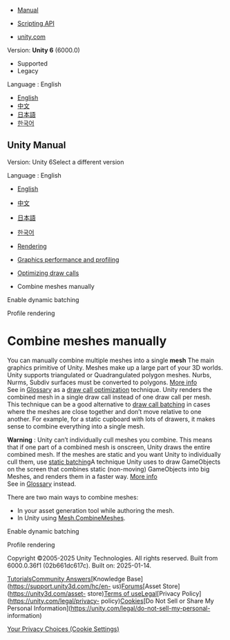 [](https://docs.unity3d.com)

  * [Manual](../Manual/index.html)
  * [Scripting API](../ScriptReference/index.html)

  * [unity.com](https://unity.com/)

Version: **Unity 6** (6000.0)

  * Supported
  * Legacy

Language : English

  * [English](/Manual/combining-meshes.html)
  * [中文](/cn/current/Manual/combining-meshes.html)
  * [日本語](/ja/current/Manual/combining-meshes.html)
  * [한국어](/kr/current/Manual/combining-meshes.html)

[](https://docs.unity3d.com)

## Unity Manual

Version: Unity 6Select a different version

Language : English

  * [English](/Manual/combining-meshes.html)
  * [中文](/cn/current/Manual/combining-meshes.html)
  * [日本語](/ja/current/Manual/combining-meshes.html)
  * [한국어](/kr/current/Manual/combining-meshes.html)

  * [Rendering](rendering-and-post-processing.html)
  * [Graphics performance and profiling](graphics-performance-profiling.html)
  * [Optimizing draw calls](reduce-draw-calls-landing.html)
  * Combine meshes manually

[](dynamic-batching-enable.html)

Enable dynamic batching

[](profile-rendering.html)

Profile rendering

# Combine meshes manually

You can manually combine multiple meshes into a single **mesh** The main
graphics primitive of Unity. Meshes make up a large part of your 3D worlds.
Unity supports triangulated or Quadrangulated polygon meshes. Nurbs, Nurms,
Subdiv surfaces must be converted to polygons. [More info](mesh.html)  
See in [Glossary](Glossary.html#Mesh) as a [draw call
optimization](optimizing-draw-calls.html) technique. Unity renders the
combined mesh in a single draw call instead of one draw call per mesh. This
technique can be a good alternative to [draw call
batching](DrawCallBatching.html) in cases where the meshes are close together
and don’t move relative to one another. For example, for a static cupboard
with lots of drawers, it makes sense to combine everything into a single mesh.

**Warning** : Unity can’t individually cull meshes you combine. This means
that if one part of a combined mesh is onscreen, Unity draws the entire
combined mesh. If the meshes are static and you want Unity to individually
cull them, use [static batching](static-batching.html)A technique Unity uses
to draw GameObjects on the screen that combines static (non-moving)
GameObjects into big Meshes, and renders them in a faster way. [More
info](DrawCallBatching.html)  
See in [Glossary](Glossary.html#StaticBatching) instead.

There are two main ways to combine meshes:

  * In your asset generation tool while authoring the mesh.
  * In Unity using [Mesh.CombineMeshes](../ScriptReference/Mesh.CombineMeshes.html).

[](dynamic-batching-enable.html)

Enable dynamic batching

[](profile-rendering.html)

Profile rendering

Copyright ©2005-2025 Unity Technologies. All rights reserved. Built from
6000.0.36f1 (02b661dc617c). Built on: 2025-01-14.

[Tutorials](https://learn.unity.com/)[Community
Answers](https://answers.unity3d.com)[Knowledge
Base](https://support.unity3d.com/hc/en-
us)[Forums](https://forum.unity3d.com)[Asset Store](https://unity3d.com/asset-
store)[Terms of
use](https://docs.unity3d.com/Manual/TermsOfUse.html)[Legal](https://unity.com/legal)[Privacy
Policy](https://unity.com/legal/privacy-
policy)[Cookies](https://unity.com/legal/cookie-policy)[Do Not Sell or Share
My Personal Information](https://unity.com/legal/do-not-sell-my-personal-
information)

[Your Privacy Choices (Cookie Settings)](javascript:void\(0\);)

